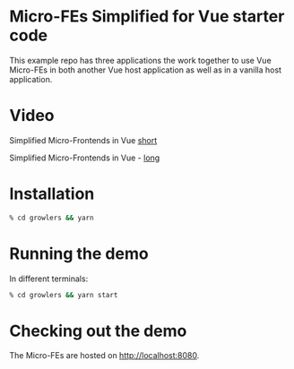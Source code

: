 # Micro-FEs Simplified for Vue starter code

This example repo has three applications the work together to use Vue Micro-FEs in both another Vue host application as well as in a vanilla host application.

# Video

Simplified Micro-Frontends in Vue [short](https://www.youtube.com/watch?v=YQvQwTAqXE8)

Simplified Micro-Frontends in Vue - [long](https://www.youtube.com/watch?v=in80vPuCfro)

# Installation

```sh
% cd growlers && yarn
```

# Running the demo

In different terminals:

```sh
% cd growlers && yarn start
```

# Checking out the demo

The Micro-FEs are hosted on [http://localhost:8080](http://localhost:8080).

